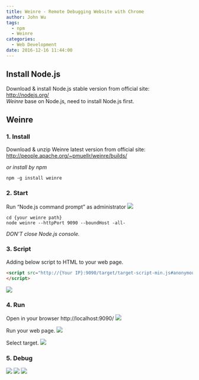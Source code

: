 ```yaml
---
title: Weinre - Remote Debugging Website with Chrome
author: John Wu
tags:
  - npm
  - Weinre
categories:
  - Web Development
date: 2016-12-16 11:44:00
---
```

## Install Node.js
Download & install Node.js stable version from official site: http://nodejs.org/  
*Weinre* base on Node.js, need to install Node.js first.

## Weinre

### 1. Install

Download & unzip Weinre latest version from official site:  
http://people.apache.org/~pmuellr/weinre/builds/

*or install by npm*
```
npm -g install weinre
```

<!-- more -->

### 2. Start

Run “Node.js command prompt” as administrator
![](/images/pasted-5.png)
```
cd {your weinre path}
node weinre --httpPort 9090 --boundHost -all-
```
*DON’T close Node.js console.*

### 3. Script

Adding below script to HTML to your web page.
``` html
<script src="http://{Your IP}:9090/target/target-script-min.js#anonymous">
</script>
```
![](/images/pasted-7.png)

### 4. Run

Open in your browser http://localhost:9090/
![](/images/pasted-6.png)

Run your web page.
![](/images/pasted-8.png)

Select target.
![](/images/pasted-9.png)

### 5. Debug

![](/images/pasted-16.png)
![](/images/pasted-13.png)
![](/images/pasted-14.png)